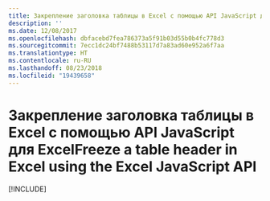 ```yaml
---
title: Закрепление заголовка таблицы в Excel с помощью API JavaScript для Excel
description: ''
ms.date: 12/08/2017
ms.openlocfilehash: dbfacebd7fea786373a5f91b03d55b0b4fc778d3
ms.sourcegitcommit: 7ecc1dc24bf7488b53117d7a83ad60e952a6f7aa
ms.translationtype: HT
ms.contentlocale: ru-RU
ms.lasthandoff: 08/23/2018
ms.locfileid: "19439658"
---
```

# <a name="freeze-a-table-header-in-excel-using-the-excel-javascript-api"></a><span data-ttu-id="fe857-102">Закрепление заголовка таблицы в Excel с помощью API JavaScript для Excel</span><span class="sxs-lookup"><span data-stu-id="fe857-102">Freeze a table header in Excel using the Excel JavaScript API</span></span>

[!INCLUDE[](../includes/excel-tutorial-freeze-header.md)]